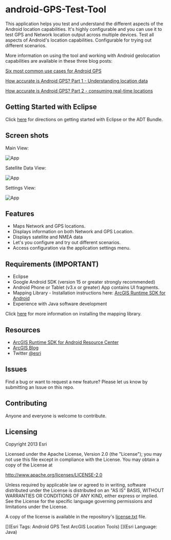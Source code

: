 android-GPS-Test-Tool
==================

This application helps you test and understand the different aspects of the Android location capabilities. 
It's highly configurable and you can use it to test GPS and Network location output across multiple devices.
Test all aspects of Android's location capabilities. Configurable for trying out different scenarios. 

More information on using the tool and working with Android geolocation capabilities are available in these three blog posts:

[Six most common use cases for Android GPS](http://www.andygup.net/?p=1172)

[How accurate is Android GPS? Part 1 - Understanding location data](http://www.andygup.net/?p=1105)

[How accurate is Android GPS? Part 2 - consuming real-time locations](http://www.andygup.net/?p=1125)

## Getting Started with Eclipse

Click [here](https://github.com/Esri/android-gps-test-tool/wiki) for directions on getting started with Eclipse or the ADT Bundle.

## Screen shots

Main View:

![App](https://raw.github.com/Esri/android-gps-test-tool/master/gpstester_main_view.png)

Satellite Data View:

![App](https://raw.github.com/Esri/android-gps-test-tool/master/gpstester_satellite_view.png)

Settings View:

![App](https://raw.github.com/Esri/android-gps-test-tool/master/gpstester_settings_view.png)

## Features
* Maps Network and GPS locations.
* Displays information on both Network and GPS Location.
* Displays satellite and NMEA data
* Let's you configure and try out different scenarios.
* Access configuration via the application settings menu.

## Requirements (IMPORTANT)

* Eclipse
* Google Android SDK (version 15 or greater strongly recommended)
* Android Phone or Tablet (v3.x or greater) App contains UI fragments.
* Mapping Library - Installation instructions here: [ArcGIS Runtime SDK for Android](http://resources.arcgis.com/en/communities/runtime-android/)
* Experience with Java software development

Click [here](http://resources.arcgis.com/en/help/android-sdk/concepts/0119/01190000002m000000.htm) for more information on installing the mapping library.

## Resources

* [ArcGIS Runtime SDK for Android Resource Center](http://resources.arcgis.com/en/communities/runtime-android/)
* [ArcGIS Blog](http://blogs.esri.com/esri/arcgis/)
* Twitter [@esri](http://twitter.com/esri)

## Issues

Find a bug or want to request a new feature?  Please let us know by submitting an Issue on this repo.

## Contributing

Anyone and everyone is welcome to contribute. 

## Licensing
Copyright 2013 Esri

Licensed under the Apache License, Version 2.0 (the "License");
you may not use this file except in compliance with the License.
You may obtain a copy of the License at

   http://www.apache.org/licenses/LICENSE-2.0

Unless required by applicable law or agreed to in writing, software
distributed under the License is distributed on an "AS IS" BASIS,
WITHOUT WARRANTIES OR CONDITIONS OF ANY KIND, either express or implied.
See the License for the specific language governing permissions and
limitations under the License.

A copy of the license is available in the repository's [license.txt]( https://raw.github.com/Esri/android-gps-test-tool/master/license.txt) file.

[](Esri Tags: Android GPS Test ArcGIS Location Tools)
[](Esri Language: Java)
